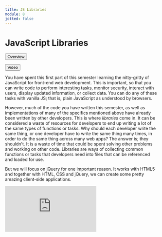 ```yaml
---
title: JS Libraries
module: 8
jotted: false
---
```


# JavaScript Libraries

<div class="tab">
  <button class="tablinks active" onclick="openTab(event, 'Overview')">Overview</button>

  <button class="tablinks" onclick="openTab(event, 'video')">Video</button>
</div>
<div id="Overview" class="tabcontent" style="display:block">
<div class="tabhtml" markdown="1">

You have spent this first part of this semester learning the nitty-gritty of JavaScript for front-end web development. This is important, so that you can write code to perform interesting tasks, monitor security, interact with users, display updated information, or collect data. You can do any of these tasks with vanilla JS; that is, plain JavaScript as understood by browsers.

However, much of the code you have written this semester, as well as implementations of many of the specifics mentioned above have already been written by other developers. This is where _libraries_ come in. It can be considered a waste of resources for developers to end up writing a lot of the same types of functions or tasks. Why should each developer write the same thing, or one developer have to write the same thing many times, in order to do the same thing across many web apps? The answer is; they shouldn't. It is a waste of time that could be spent solving other problems and working on other code. Libraries are ways of collecting common functions or tasks that developers need into files that can be referenced and loaded for use.

But we will focus on jQuery for one important reason.  It works with HTML5 and together with HTML, CSS and jQuery, we can create some pretty amazing client-side applications.
</div>
</div>

<div id="video" class="tabcontent">
<div class="tabhtml" markdown="1">

<div class="embed-responsive embed-responsive-16by9"><iframe class="embed-responsive-item" src="https://www.youtube.com/embed/TE8_hnWFmFk" frameborder="0" allowfullscreen></iframe></div>

</div>
</div>
